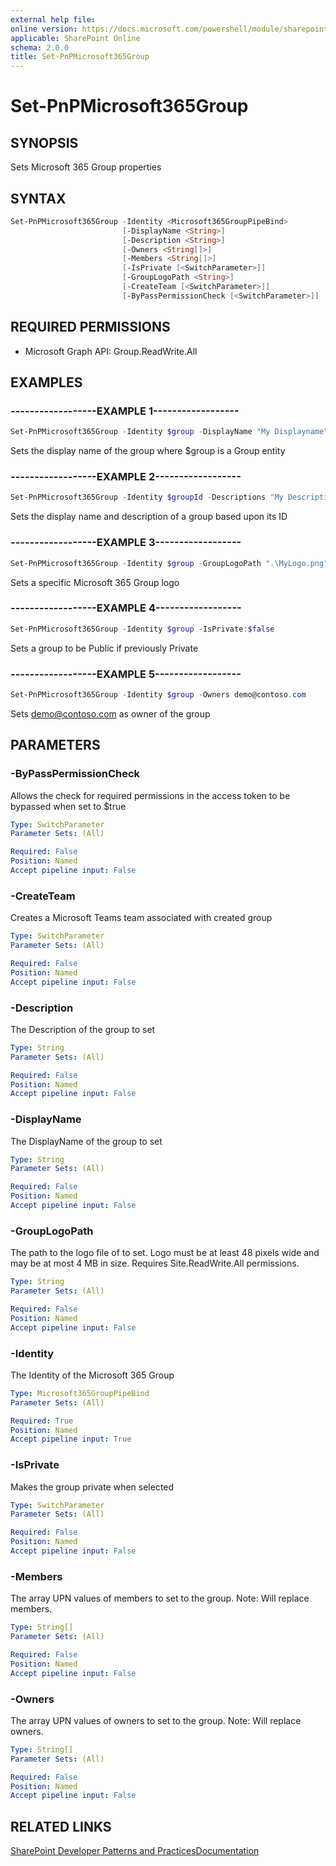 ```yaml
---
external help file:
online version: https://docs.microsoft.com/powershell/module/sharepoint-pnp/set-pnpmicrosoft365group
applicable: SharePoint Online
schema: 2.0.0
title: Set-PnPMicrosoft365Group
---
```


# Set-PnPMicrosoft365Group

## SYNOPSIS
Sets Microsoft 365 Group properties

## SYNTAX 

```powershell
Set-PnPMicrosoft365Group -Identity <Microsoft365GroupPipeBind>
                         [-DisplayName <String>]
                         [-Description <String>]
                         [-Owners <String[]>]
                         [-Members <String[]>]
                         [-IsPrivate [<SwitchParameter>]]
                         [-GroupLogoPath <String>]
                         [-CreateTeam [<SwitchParameter>]]
                         [-ByPassPermissionCheck [<SwitchParameter>]]
```

## REQUIRED PERMISSIONS

  * Microsoft Graph API: Group.ReadWrite.All

## EXAMPLES

### ------------------EXAMPLE 1------------------
```powershell
Set-PnPMicrosoft365Group -Identity $group -DisplayName "My Displayname"
```

Sets the display name of the group where $group is a Group entity

### ------------------EXAMPLE 2------------------
```powershell
Set-PnPMicrosoft365Group -Identity $groupId -Descriptions "My Description" -DisplayName "My DisplayName"
```

Sets the display name and description of a group based upon its ID

### ------------------EXAMPLE 3------------------
```powershell
Set-PnPMicrosoft365Group -Identity $group -GroupLogoPath ".\MyLogo.png"
```

Sets a specific Microsoft 365 Group logo

### ------------------EXAMPLE 4------------------
```powershell
Set-PnPMicrosoft365Group -Identity $group -IsPrivate:$false
```

Sets a group to be Public if previously Private

### ------------------EXAMPLE 5------------------
```powershell
Set-PnPMicrosoft365Group -Identity $group -Owners demo@contoso.com
```

Sets demo@contoso.com as owner of the group

## PARAMETERS

### -ByPassPermissionCheck
Allows the check for required permissions in the access token to be bypassed when set to $true

```yaml
Type: SwitchParameter
Parameter Sets: (All)

Required: False
Position: Named
Accept pipeline input: False
```

### -CreateTeam
Creates a Microsoft Teams team associated with created group

```yaml
Type: SwitchParameter
Parameter Sets: (All)

Required: False
Position: Named
Accept pipeline input: False
```

### -Description
The Description of the group to set

```yaml
Type: String
Parameter Sets: (All)

Required: False
Position: Named
Accept pipeline input: False
```

### -DisplayName
The DisplayName of the group to set

```yaml
Type: String
Parameter Sets: (All)

Required: False
Position: Named
Accept pipeline input: False
```

### -GroupLogoPath
The path to the logo file of to set. Logo must be at least 48 pixels wide and may be at most 4 MB in size. Requires Site.ReadWrite.All permissions.

```yaml
Type: String
Parameter Sets: (All)

Required: False
Position: Named
Accept pipeline input: False
```

### -Identity
The Identity of the Microsoft 365 Group

```yaml
Type: Microsoft365GroupPipeBind
Parameter Sets: (All)

Required: True
Position: Named
Accept pipeline input: True
```

### -IsPrivate
Makes the group private when selected

```yaml
Type: SwitchParameter
Parameter Sets: (All)

Required: False
Position: Named
Accept pipeline input: False
```

### -Members
The array UPN values of members to set to the group. Note: Will replace members.

```yaml
Type: String[]
Parameter Sets: (All)

Required: False
Position: Named
Accept pipeline input: False
```

### -Owners
The array UPN values of owners to set to the group. Note: Will replace owners.

```yaml
Type: String[]
Parameter Sets: (All)

Required: False
Position: Named
Accept pipeline input: False
```

## RELATED LINKS

[SharePoint Developer Patterns and Practices](https://aka.ms/sppnp)[Documentation](https://docs.microsoft.com/graph/api/group-update)